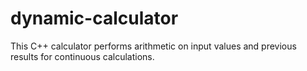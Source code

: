 # dynamic-calculator
This C++ calculator performs arithmetic on input values and previous results for continuous calculations.
